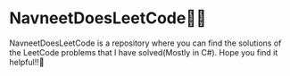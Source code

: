 # NavneetDoesLeetCode🚀🚀
NavneetDoesLeetCode is a repository where you can find the solutions of the LeetCode problems that I have solved(Mostly in C#).
Hope you find it helpful!!🚀
